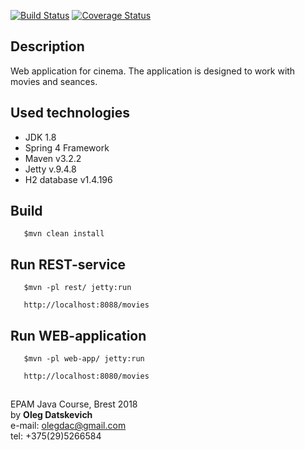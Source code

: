 [![Build Status](https://travis-ci.org/Brest-Java-Course-2018/olegdatskevich.svg?branch=master)](https://travis-ci.org/Brest-Java-Course-2018/olegdatskevich)
[![Coverage Status](https://coveralls.io/repos/github/Brest-Java-Course-2018/olegdatskevich/badge.svg?branch=master)](https://coveralls.io/github/Brest-Java-Course-2018/olegdatskevich?branch=master)  

## Description    
Web application for cinema. The application is designed to work with movies and seances.  
## Used technologies
* JDK 1.8  
* Spring 4 Framework  
* Maven v3.2.2
* Jetty v.9.4.8  
* H2 database v1.4.196

## Build  

       $mvn clean install  

## Run REST-service  

       $mvn -pl rest/ jetty:run  
       
       http://localhost:8088/movies  
       
## Run WEB-application  

       $mvn -pl web-app/ jetty:run  
       
       http://localhost:8080/movies  
## 
EPAM Java Course, Brest 2018  
by **Oleg Datskevich**  
e-mail: olegdac@gmail.com  
tel: +375(29)5266584